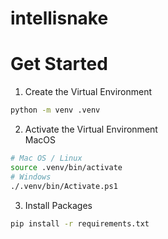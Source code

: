 # intellisnake

# Get Started

1. Create the Virtual Environment

```sh
python -m venv .venv
```

2. Activate the Virtual Environment  
   MacOS

```sh
# Mac OS / Linux
source .venv/bin/activate
# Windows
./.venv/bin/Activate.ps1
```

3. Install Packages

```sh
pip install -r requirements.txt
```
